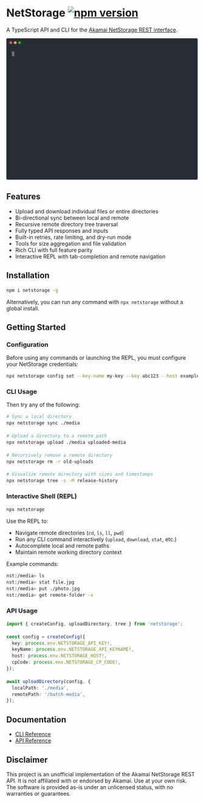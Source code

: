 # NetStorage [![npm version](https://img.shields.io/npm/v/netstorage)](https://www.npmjs.com/package/netstorage)

A TypeScript API and CLI for the [Akamai NetStorage REST interface](https://techdocs.akamai.com/netstorage-usage/reference/api).

<p align="center">
  <img src="https://raw.githubusercontent.com/HeavyMedl/netstorage/main/assets/demo.svg" alt="REPL demo" style="max-width: 100%; height: auto;">
</p>

## Features

- Upload and download individual files or entire directories
- Bi-directional sync between local and remote
- Recursive remote directory tree traversal
- Fully typed API responses and inputs
- Built-in retries, rate limiting, and dry-run mode
- Tools for size aggregation and file validation
- Rich CLI with full feature parity
- Interactive REPL with tab-completion and remote navigation

## Installation

```bash
npm i netstorage -g
```

Alternatively, you can run any command with `npx netstorage` without a global install.

## Getting Started

### Configuration

Before using any commands or launching the REPL, you must configure your NetStorage credentials:

```bash
npx netstorage config set --key-name my-key --key abc123 --host example-nsu.akamaihd.net --cp-code 123
```

### CLI Usage

Then try any of the following:

```bash
# Sync a local directory
npx netstorage sync ./media

# Upload a directory to a remote path
npx netstorage upload ./media uploaded-media

# Recursively remove a remote directory
npx netstorage rm -r old-uploads

# Visualize remote directory with sizes and timestamps
npx netstorage tree -s -M release-history
```

### Interactive Shell (REPL)

```bash
npx netstorage
```

Use the REPL to:

- Navigate remote directories (`cd`, `ls`, `ll`, `pwd`)
- Run any CLI command interactively (`upload`, `download`, `stat`, etc.)
- Autocomplete local and remote paths
- Maintain remote working directory context

Example commands:

```bash
nst:/media> ls
nst:/media> stat file.jpg
nst:/media> put ./photo.jpg
nst:/media> get remote-folder -v
```

### API Usage

```ts
import { createConfig, uploadDirectory, tree } from 'netstorage';

const config = createConfig({
  key: process.env.NETSTORAGE_API_KEY!,
  keyName: process.env.NETSTORAGE_API_KEYNAME!,
  host: process.env.NETSTORAGE_HOST!,
  cpCode: process.env.NETSTORAGE_CP_CODE!,
});

await uploadDirectory(config, {
  localPath: './media',
  remotePath: '/batch-media',
});
```

## Documentation

- [CLI Reference](https://github.com/HeavyMedl/netstorage/blob/main/docs/CLI.md)
- [API Reference](https://github.com/HeavyMedl/netstorage/blob/main/docs/API.md)

## Disclaimer

This project is an unofficial implementation of the Akamai NetStorage REST API. It is not affiliated with or endorsed by Akamai. Use at your own risk. The software is provided as-is under an unlicensed status, with no warranties or guarantees.
